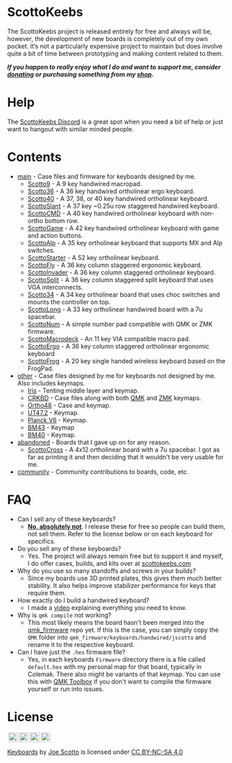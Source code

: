 # ScottoKeebs

The ScottoKeebs project is released entirely for free and always will be, however, the development of new boards is completely out of my own pocket. It’s not a particularly expensive project to maintain but does involve quite a bit of time between prototyping and making content related to them.

**_If you happen to really enjoy what I do and want to support me, consider [donating](https://donate.stripe.com/eVa14Yev83SmavmbII) or purchasing something from my [shop](https://www.scottokeebs.com/shop)._**

# Help

The [ScottoKeebs Discord](https://discord.gg/vN6X3z8eyv) is a great spot when you need a bit of help or just want to hangout with similar minded people.

# Contents

-   [main](https://github.com/joe-scotto/scottokeebs) - Case files and firmware for keyboards designed by me.
    -   [Scotto9](https://github.com/joe-scotto/scottokeebs/tree/main/Scotto9) - A 9 key handwired macropad.
    -   [Scotto36](https://github.com/joe-scotto/scottokeebs/tree/main/Scotto36) - A 36 key handwired ortholinear ergo keyboard.
    -   [Scotto40](https://github.com/joe-scotto/scottokeebs/tree/main/Scotto40) - A 37, 38, or 40 key handwired ortholinear keyboard.
    -   [ScottoSlant](https://github.com/joe-scotto/scottokeebs/tree/main/ScottoSlant) - A 37 key ~0.25u row staggered handwired keyboard.
    -   [ScottoCMD](https://github.com/joe-scotto/scottokeebs/tree/main/ScottoCMD) - A 40 key handwired ortholinear keyboard with non-ortho bottom row.
    -   [ScottoGame](https://github.com/joe-scotto/scottokeebs/tree/main/ScottoGame) - A 42 key handwired ortholinear keyboard with game and action buttons.
    -   [ScottoAlp](https://github.com/joe-scotto/scottokeebs/tree/main/ScottoAlp) - A 35 key ortholinear keyboard that supports MX and Alp switches.
    -   [ScottoStarter](https://github.com/joe-scotto/scottokeebs/tree/main/ScottoStarter) - A 52 key ortholinear keyboard.
    -   [ScottoFly](https://github.com/joe-scotto/scottokeebs/tree/main/ScottoFly) - A 36 key column staggered ergonomic keyboard.
    -   [ScottoInvader](https://github.com/joe-scotto/scottokeebs/tree/main/ScottoInvader) - A 36 key column staggered ortholinear keyboard.
    -   [ScottoSplit](https://github.com/joe-scotto/scottokeebs/tree/main/ScottoSplit) - A 36 key column staggered split keyboard that uses VGA interconnects.
    -   [Scotto34](https://github.com/joe-scotto/scottokeebs/tree/main/Scotto34) - A 34 key ortholinear board that uses choc switches and mounts the controller on top.
    -   [ScottoLong](https://github.com/joe-scotto/scottokeebs/tree/main/ScottoLong) - A 33 key ortholinear handwired board with a 7u spacebar.
    -   [ScottoNum](https://github.com/joe-scotto/scottokeebs/tree/main/ScottoNum) - A simple number pad compatible with QMK or ZMK firmware.
    -   [ScottoMacrodeck](https://github.com/joe-scotto/scottokeebs/tree/main/ScottoMacrodeck) - An 11 key VIA compatible macro pad.
    -   [ScottoErgo](https://github.com/joe-scotto/scottokeebs/tree/main/ScottoErgo) - A 36 key column staggered ortholinear ergonomic keyboard
    -   [ScottoFrog](https://github.com/joe-scotto/scottokeebs/tree/main/ScottoFrog) - A 20 key single handed wireless keyboard based on the FrogPad.
-   [other](https://github.com/joe-scotto/scottokeebs/tree/other) - Case files designed by me for keyboards not designed by me. Also includes keymaps.
    -   [Iris](https://github.com/joe-scotto/scottokeebs/tree/other/Iris) - Tenting middle layer and keymap.
    -   [CRKBD](https://github.com/joe-scotto/scottokeebs/tree/other/CRKBD) - Case files along with both [QMK](https://github.com/qmk/qmk_firmware) and [ZMK](https://github.com/zmkfirmware/zmk) keymaps.
    -   [Ortho48](https://github.com/joe-scotto/scottokeebs/tree/other/Ortho48) - Case and keymap.
    -   [UT47.2](https://github.com/joe-scotto/scottokeebs/tree/other/UT47.2) - Keymap.
    -   [Planck V6](https://github.com/joe-scotto/scottokeebs/tree/other/Planck%20V6) - Keymap.
    -   [BM43](https://github.com/joe-scotto/scottokeebs/tree/other/BM43) - Keymap
    -   [BM40](https://github.com/joe-scotto/scottokeebs/tree/other/BM40) - Keymap.
-   [abandoned](https://github.com/joe-scotto/scottokeebs/tree/abandoned) - Boards that I gave up on for any reason.
    -   [ScottoCross](https://github.com/joe-scotto/scottokeebs/tree/abandoned/ScottoCross) - A 4x12 ortholinear board with a 7u spacebar. I got as far as printing it and then deciding that it wouldn't be very usable for me.
-   [community](https://github.com/joe-scotto/scottokeebs) - Community contributions to boards, code, etc.

# FAQ

-   Can I sell any of these keyboards?
    -   <ins>**No, absolutely not**</ins>. I release these for free so people can build them, not sell them. Refer to the license below or on each keyboard for specifics.
-   Do you sell any of these keyboards?
    -   Yes. The project will always remain free but to support it and myself, I do offer cases, builds, and kits over at [scottokeebs.com](http://scottokeebs.com)
-   Why do you use so many standoffs and screws in your builds?
    -   Since my boards use 3D printed plates, this gives them much better stability. It also helps improve stabilizer performance for keys that require them.
-   How exactly do I build a handwired keyboard?
    -   I made a [video](https://www.youtube.com/watch?v=hjml-K-pV4E) explaining everything you need to know.
-   Why is `qmk compile` not working?
    -   This most likely means the board hasn't been merged into the [qmk_firmware](https://github.com/qmk/qmk_firmware) repo yet. If this is the case, you can simply copy the `QMK` folder into `qmk_firmware/keyboards/handwired/jscotto` and rename it to the respective keyboard.
-   Can I have just the `.hex` firmware file?
    -   Yes, in each keyboards `Firmware` directory there is a file called `default.hex` with my personal map for that board, typically in Colemak. There also might be variants of that keymap. You can use this with [QMK Toolbox](https://github.com/qmk/qmk_toolbox) if you don't want to compile the firmware yourself or run into issues.

# License

<img style="height:22px!important;margin-left:3px;vertical-align:text-bottom;" src="https://mirrors.creativecommons.org/presskit/icons/cc.svg?ref=chooser-v1"><img style="height:22px!important;margin-left:3px;vertical-align:text-bottom;" src="https://mirrors.creativecommons.org/presskit/icons/by.svg?ref=chooser-v1"><img style="height:22px!important;margin-left:3px;vertical-align:text-bottom;" src="https://mirrors.creativecommons.org/presskit/icons/nc.svg?ref=chooser-v1"><img style="height:22px!important;margin-left:3px;vertical-align:text-bottom;" src="https://mirrors.creativecommons.org/presskit/icons/sa.svg?ref=chooser-v1"></a></p>

<p xmlns:cc="http://creativecommons.org/ns#" xmlns:dct="http://purl.org/dc/terms/"><a property="dct:title" rel="cc:attributionURL" href="https://github.com/joe-scotto/scottokeebs.git">Keyboards</a> by <a rel="cc:attributionURL dct:creator" property="cc:attributionName" href="https://github.com/joe-scotto">Joe Scotto</a> is licensed under <a href="http://creativecommons.org/licenses/by-nc-sa/4.0/?ref=chooser-v1" target="_blank" rel="license noopener noreferrer" style="display:inline-block;">CC BY-NC-SA 4.0
